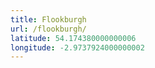 ```yaml
---
title: Flookburgh
url: /flookburgh/
latitude: 54.174380000000006
longitude: -2.9737924000000002
---
```

